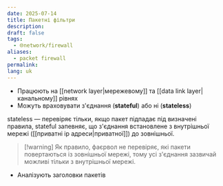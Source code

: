 ```yaml
---
date: 2025-07-14
title: Пакетні фільтри
description: 
draft: false
tags:
  - 🌐network/firewall
aliases:
  - packet firewall
permalink: 
lang: uk
---
```


- Працюють на [[network layer|мережевому]] та [[data link layer|канальному]] рівнях
- Можуть враховувати з'єднання (**stateful**) або ні (**stateless**)

stateless — перевіряє тільки, якщо пакет підпадає під визначені правила, stateful запевняє, що з'єднання встановлене з внутрішньої мережі ([[приватні ip адреси|приватної]]) до зовнішньої.

> [!warning] Як правило, фаєрвол не перевіряє, які пакети повертаються із зовнішньої мережі, тому усі з'єднання зазвичай можливі тільки з внутрішньої мережі.

- Аналізують заголовки пакетів
